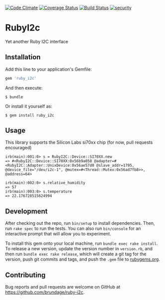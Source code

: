 [![Code Climate](https://codeclimate.com/github/brundage/ruby-i2c/badges/gpa.svg)](https://codeclimate.com/github/brundage/ruby-i2c)
[![Coverage Status](https://coveralls.io/repos/github/brundage/ruby-i2c/badge.svg?branch=master)](https://coveralls.io/github/brundage/ruby-i2c?branch=master)
[![Build Status](https://travis-ci.org/brundage/ruby-i2c.svg?branch=master)](https://travis-ci.org/brundage/ruby-i2c)
[![security](https://hakiri.io/github/brundage/ruby-i2c/master.svg)](https://hakiri.io/github/brundage/ruby-i2c/master)

# RubyI2c

Yet another Ruby I2C interface

## Installation

Add this line to your application's Gemfile:

```ruby
gem 'ruby_i2c'
```

And then execute:

    $ bundle

Or install it yourself as:

    $ gem install ruby_i2c

## Usage

This library supports the Silicon Labs si70xx chip (for now, pull requests encouraged)

```
irb(main):001:0> s = RubyI2C::Device::SI70XX.new
=> #<RubyI2C::Device::SI70XX:0x56b9a058 @adapter=#<RubyI2C::Adapter::UnixDevice:0x56ae57d0 @slave_addr=1795, @device_file="/dev/i2c-1", @mutex=#<Thread::Mutex:0x56ad7fb8>>, @address=64>

irb(main):002:0> s.relative_humidity
=> 57
irb(main):003:0> s.temperature
=> 22.176728515624994
```

## Development

After checking out the repo, run `bin/setup` to install dependencies. Then, run `rake spec` to run the tests. You can also run `bin/console` for an interactive prompt that will allow you to experiment.

To install this gem onto your local machine, run `bundle exec rake install`. To release a new version, update the version number in `version.rb`, and then run `bundle exec rake release`, which will create a git tag for the version, push git commits and tags, and push the `.gem` file to [rubygems.org](https://rubygems.org).

## Contributing

Bug reports and pull requests are welcome on GitHub at https://github.com/brundage/ruby-i2c.

